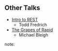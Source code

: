 ##  Other Talks

* [Intro to REST](https://www.youtube.com/watch?v=llpr5924N7E)
  * Todd Fredrich
* [The Grapes of Rapid](https://www.youtube.com/watch?v=C7beg3OzxC4)
  * Michael Bleigh

note:


